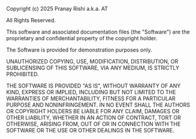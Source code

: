 Copyright (c) 2025 Pranay Rishi a.k.a. AT

All Rights Reserved.

This software and associated documentation files (the "Software") are the proprietary and confidential property of the copyright holder.

The Software is provided for demonstration purposes only.

UNAUTHORIZED COPYING, USE, MODIFICATION, DISTRIBUTION, OR SUBLICENSING OF THIS SOFTWARE, VIA ANY MEDIUM, IS STRICTLY PROHIBITED.

THE SOFTWARE IS PROVIDED "AS IS", WITHOUT WARRANTY OF ANY KIND, EXPRESS OR IMPLIED, INCLUDING BUT NOT LIMITED TO THE WARRANTIES OF MERCHANTABILITY, FITNESS FOR A PARTICULAR PURPOSE AND NONINFRINGEMENT. IN NO EVENT SHALL THE AUTHORS OR COPYRIGHT HOLDERS BE LIABLE FOR ANY CLAIM, DAMAGES OR OTHER LIABILITY, WHETHER IN AN ACTION OF CONTRACT, TORT OR OTHERWISE, ARISING FROM, OUT OF OR IN CONNECTION WITH THE SOFTWARE OR THE USE OR OTHER DEALINGS IN THE SOFTWARE.
